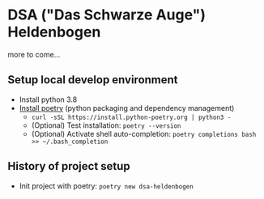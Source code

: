 # DSA ("Das Schwarze Auge") Heldenbogen

more to come...

## Setup local develop environment

* Install python 3.8
* [Install poetry](https://python-poetry.org/docs/#installing-with-the-official-installer) (python packaging and dependency management)
  * `curl -sSL https://install.python-poetry.org | python3 -`
  * (Optional) Test installation: `poetry --version`
  * (Optional) Activate shell auto-completion: `poetry completions bash >> ~/.bash_completion`

## History of project setup

* Init project with poetry: `poetry new dsa-heldenbogen`
